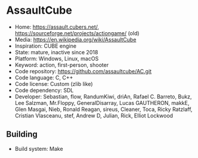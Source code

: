 # AssaultCube

- Home: https://assault.cubers.net/, https://sourceforge.net/projects/actiongame/ (old)
- Media: https://en.wikipedia.org/wiki/AssaultCube
- Inspiration: CUBE engine
- State: mature, inactive since 2018
- Platform: Windows, Linux, macOS
- Keyword: action, first-person, shooter
- Code repository: https://github.com/assaultcube/AC.git
- Code language: C, C++
- Code license: Custom (zlib like)
- Code dependency: SDL
- Developer: Sebastian, flow, RandumKiwi, driAn, Rafael C. Barreto, Bukz, Lee Salzman, Mr.Floppy, GeneralDisarray, Lucas GAUTHERON, makkE, Glen Masgai, Nieb, Ronald Reagan, sireus, Cleaner, Toca, Ricky Ratzlaff, Cristian Vlasceanu, stef, Andrew D, Julian, Rick, Elliot Lockwood

## Building

- Build system: Make
